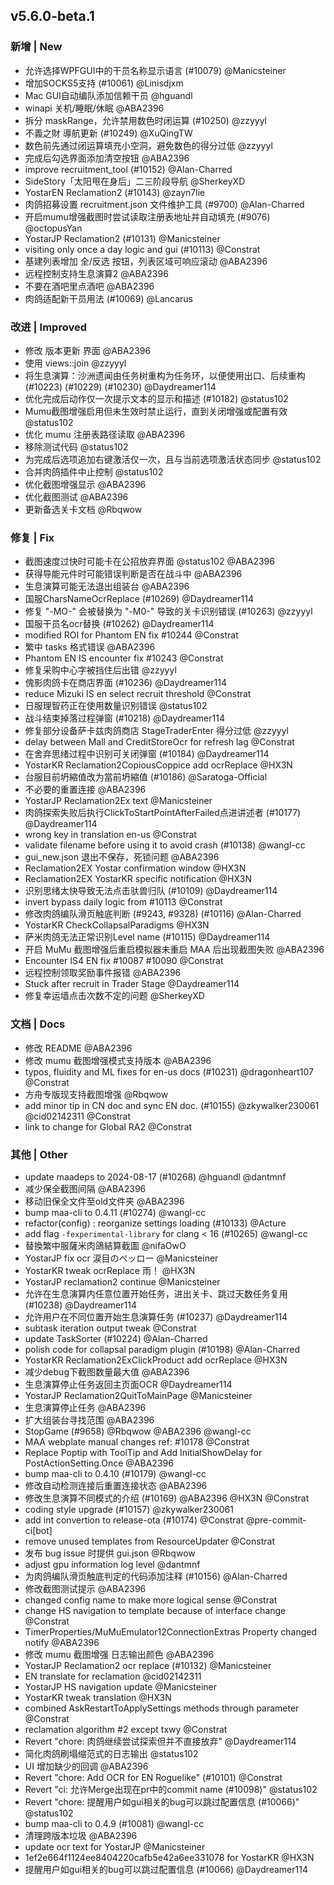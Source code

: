 ## v5.6.0-beta.1

### 新增 | New

* 允许选择WPFGUI中的干员名称显示语言 (#10079) @Manicsteiner
* 增加SOCKS5支持 (#10061) @Linisdjxm
* Mac GUI自动编队添加信赖干员 @hguandl
* winapi 关机/睡眠/休眠 @ABA2396
* 拆分 maskRange，允许禁用数色时闭运算 (#10250) @zzyyyl
* 不義之財 導航更新 (#10249) @XuQingTW
* 数色前先通过闭运算填充小空洞，避免数色的得分过低 @zzyyyl
* 完成后勾选界面添加清空按钮 @ABA2396
* improve recruitment_tool (#10152) @Alan-Charred
* SideStory「太阳甩在身后」二三阶段导航 @SherkeyXD
* YostarEN Reclamation2 (#10143) @zayn7lie
* 肉鸽招募设置 recruitment.json 文件维护工具 (#9700) @Alan-Charred
* 开启mumu增强截图时尝试读取注册表地址并自动填充 (#9076) @octopusYan
* YostarJP Reclamation2 (#10131) @Manicsteiner
* visiting only once a day logic and gui (#10113) @Constrat
* 基建列表增加 全/反选 按钮，列表区域可响应滚动 @ABA2396
* 远程控制支持生息演算2 @ABA2396
* 不要在酒吧里点酒吧 @ABA2396
* 肉鸽适配新干员用法 (#10069) @Lancarus

### 改进 | Improved

* 修改 版本更新 界面 @ABA2396
* 使用 views::join @zzyyyl
* 将生息演算：沙洲遗闻由任务树重构为任务环，以便使用出口、后续重构 (#10223) (#10229) (#10230) @Daydreamer114
* 优化完成后动作仅一次提示文本的显示和描述 (#10182) @status102
* Mumu截图增强启用但未生效时禁止运行，直到关闭增强或配置有效 @status102
* 优化 mumu 注册表路径读取 @ABA2396
* 移除测试代码 @status102
* 为完成后选项追加右键激活仅一次，且与当前选项激活状态同步 @status102
* 合并肉鸽插件中止控制 @status102
* 优化截图增强显示 @ABA2396
* 优化截图测试 @ABA2396
* 更新备选关卡文档 @Rbqwow

### 修复 | Fix

* 截图速度过快时可能卡在公招放弃界面 @status102 @ABA2396
* 获得导能元件时可能错误判断是否在战斗中 @ABA2396
* 生息演算可能无法退出组装台 @ABA2396
* 国服CharsNameOcrReplace (#10269) @Daydreamer114
* 修复 "-MO-" 会被替换为 "-M0-" 导致的关卡识别错误 (#10263) @zzyyyl
* 国服干员名ocr替换 (#10262) @Daydreamer114
* modified ROI for Phantom EN fix #10244 @Constrat
* 繁中 tasks 格式错误 @ABA2396
* Phantom EN IS encounter fix #10243 @Constrat
* 修复采购中心字被挡住后出错 @zzyyyl
* 傀影肉鸽卡在商店界面 (#10236) @Daydreamer114
* reduce Mizuki IS en select recruit threshold @Constrat
* 日服理智药正在使用数量识别错误 @status102
* 战斗结束掉落过程弹窗 (#10218) @Daydreamer114
* 修复部分设备萨卡兹肉鸽商店 StageTraderEnter 得分过低 @zzyyyl
* delay between Mall and CreditStoreOcr for refresh lag @Constrat
* 在舍弃思绪过程中识别可关闭弹窗 (#10184) @Daydreamer114
* YostarKR Reclamation2CopiousCoppice add ocrReplace @HX3N
* 台服目前坍縮值改为當前坍縮值 (#10186) @Saratoga-Official
* 不必要的重置连接 @ABA2396
* YostarJP Reclamation2Ex text @Manicsteiner
* 肉鸽探索失败后执行ClickToStartPointAfterFailed点进讲述者 (#10177) @Daydreamer114
* wrong key in translation en-us @Constrat
* validate filename before using it to avoid crash (#10138) @wangl-cc
* gui_new.json 退出不保存，死锁问题 @ABA2396
* Reclamation2EX Yostar confirmation window @HX3N
* Reclamation2EX YostarKR specific notification @HX3N
* 识别思绪太快导致无法点击驮兽归队 (#10109) @Daydreamer114
* invert bypass daily logic from #10113 @Constrat
* 修改肉鸽编队滑页触底判断 (#9243, #9328) (#10116) @Alan-Charred
* YostarKR CheckCollapsalParadigms @HX3N
* 萨米肉鸽无法正常识别Level name (#10115) @Daydreamer114
* 开启 MuMu 截图增强后重启模拟器未重启 MAA 后出现截图失败 @ABA2396
* Encounter IS4 EN fix #10087 #10090 @Constrat
* 远程控制领取奖励事件报错 @ABA2396
* Stuck after recruit in Trader Stage @Daydreamer114
* 修复幸运墙点击次数不定的问题 @SherkeyXD

### 文档 | Docs

* 修改 README @ABA2396
* 修改 mumu 截图增强模式支持版本 @ABA2396
* typos, fluidity and ML fixes for en-us docs (#10231) @dragonheart107 @Constrat
* 方舟专版现支持截图增强 @Rbqwow
* add minor tip in CN doc and sync EN doc. (#10155) @zkywalker230061 @cid02142311 @Constrat
* link to change for Global RA2 @Constrat

### 其他 | Other

* update maadeps to 2024-08-17 (#10268) @hguandl @dantmnf
* 减少保全截图间隔 @ABA2396
* 移动旧保全文件至old文件夹 @ABA2396
* bump maa-cli to 0.4.11 (#10274) @wangl-cc
* refactor(config) : reorganize settings loading (#10133) @Acture
* add flag `-fexperimental-library` for clang < 16 (#10265) @wangl-cc
* 替換繁中服薩米肉鴿結算截圖 @nifaOwO
* YostarJP fix ocr 涙目のペッロー @Manicsteiner
* YostarKR tweak ocrReplace 雨！ @HX3N
* YostarJP reclamation2 continue @Manicsteiner
* 允许在生息演算内任意位置开始任务，进出关卡、跳过天数任务复用 (#10238) @Daydreamer114
* 允许用户在不同位置开始生息演算任务 (#10237) @Daydreamer114
* subtask iteration output tweak @Constrat
* update TaskSorter (#10224) @Alan-Charred
* polish code for collapsal paradigm plugin (#10198) @Alan-Charred
* YostarKR Reclamation2ExClickProduct add ocrReplace @HX3N
* 减少debug下截图数量最大值 @ABA2396
* 生息演算停止任务返回主页面OCR @Daydreamer114
* YostarJP Reclamation2QuitToMainPage @Manicsteiner
* 生息演算停止任务 @ABA2396
* 扩大组装台寻找范围 @ABA2396
* StopGame (#9658) @Rbqwow @ABA2396 @wangl-cc
* MAA webplate manual changes ref: #10178 @Constrat
* Replace Poptip with ToolTip and Add InitialShowDelay for PostActionSetting.Once @ABA2396
* bump maa-cli to 0.4.10 (#10179) @wangl-cc
* 修改自动检测连接后重置连接状态 @ABA2396
* 修改生息演算不同模式的介绍 (#10169) @ABA2396 @HX3N @Constrat
* coding style upgrade (#10157) @zkywalker230061
* add int convertion to release-ota (#10174) @Constrat @pre-commit-ci[bot]
* remove unused templates from ResourceUpdater @Constrat
* 发布 bug issue 时提供 gui.json @Rbqwow
* adjust gpu information log level @dantmnf
* 为肉鸽编队滑页触底判定的代码添加注释 (#10156) @Alan-Charred
* 修改截图测试提示 @ABA2396
* changed config name to make more logical sense @Constrat
* change HS navigation to template because of interface change @Constrat
* TimerProperties/MuMuEmulator12ConnectionExtras Property changed notify @ABA2396
* 修改 mumu 截图增强 日志输出颜色 @ABA2396
* YostarJP Reclamation2 ocr replace (#10132) @Manicsteiner
* EN translate for reclamation @cid02142311
* YostarJP HS navigation update @Manicsteiner
* YostarKR tweak translation @HX3N
* combined AskRestartToApplySettings methods through parameter @Constrat
* reclamation algorithm #2 except txwy @Constrat
* Revert "chore: 肉鸽继续尝试探索但并不直接放弃" @Daydreamer114
* 简化肉鸽刷塌缩范式的日志输出 @status102
* UI 增加缺少的回调 @ABA2396
* Revert "chore: Add OCR for EN Roguelike" (#10101) @Constrat
* Revert "ci: 允许Merge出现在pr中的commit name (#10098)" @status102
* Revert "chore: 提醒用户如gui相关的bug可以跳过配置信息 (#10066)" @status102
* bump maa-cli to 0.4.9 (#10081) @wangl-cc
* 清理跨版本垃圾 @ABA2396
* update ocr text for YostarJP @Manicsteiner
* 1ef2e664f1124ee8404220cafb5e42a6ee331078 for YostarKR @HX3N
* 提醒用户如gui相关的bug可以跳过配置信息 (#10066) @Daydreamer114
